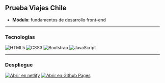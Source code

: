 ## Prueba Viajes Chile

- **Módulo**: fundamentos de desarrollo front-end

---

### Tecnologías

![HTML5](https://img.shields.io/badge/html5-%23E34F26.svg?style=for-the-badge&logo=html5&logoColor=white)
![CSS3](https://img.shields.io/badge/css3-%231572B6.svg?style=for-the-badge&logo=css3&logoColor=white)
![Bootstrap](https://img.shields.io/badge/bootstrap-%23563D7C.svg?style=for-the-badge&logo=bootstrap&logoColor=white)
![JavaScript](https://img.shields.io/badge/javascript-%23323330.svg?style=for-the-badge&logo=javascript&logoColor=%23F7DF1E)

---

### Despliegue

[![Abrir en netlify](https://img.shields.io/badge/netlify-%23000000.svg?style=for-the-badge&logo=netlify&logoColor=#00C7B)](https://viajeschile.netlify.app)
[![Abrir en Github Pages](https://img.shields.io/badge/-GitHub%20Pages-%23000?style=for-the-badge&logo=github&logoColor=ffffff)](https://enidev911.github.io/viajes-chile/)
